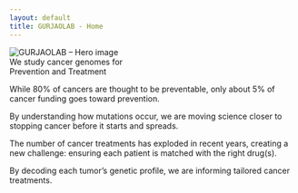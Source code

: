 ```yaml
---
layout: default
title: GURJAOLAB - Home
---
```


<!-- Hero -->
<div class="homepage-hero">
  <img
    src="{{ '/assets/img/home/hero-image.png' | relative_url }}"
    alt="GURJAOLAB – Hero image"
    loading="eager"
    decoding="async">
</div>

<!-- Tagline (no arrows) -->
<div class="homepage-tagline">
  We study cancer genomes for<br>
  <span class="tagline-emph">Prevention</span> and
  <span class="tagline-emph">Treatment</span>
</div>

<!-- Two blurbs -->
<section class="homepage-blurbs">
  <article class="homepage-blurb">
    <p class="blurb-strong">
      While 80% of cancers are thought to be preventable, only about 5% of cancer
      funding goes toward prevention.
    </p>
    <p>
      By understanding how mutations occur, we are moving science closer to
      stopping cancer before it starts and spreads.
    </p>
  </article>

  <article class="homepage-blurb">
    <p class="blurb-strong">
      The number of cancer treatments has exploded in recent years, creating a
      new challenge: ensuring each patient is matched with the right drug(s).
    </p>
    <p>
      By decoding each tumor’s genetic profile, we are informing tailored cancer
      treatments.
    </p>
  </article>
</section>

